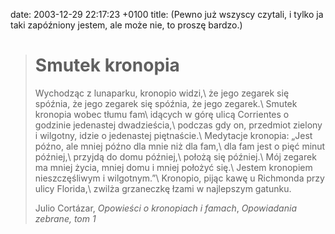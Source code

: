 date: 2003-12-29 22:17:23 +0100
title: (Pewno już wszyscy czytali, i tylko ja taki zapóźniony jestem, ale może nie, to proszę bardzo.)

> Smutek kronopia
> ===============
>
> Wychodząc z lunaparku, kronopio widzi,\\
> że jego zegarek się spóźnia, że jego zegarek się spóźnia, że jego zegarek.\\
> Smutek kronopia wobec tłumu fam\\
> idących w górę ulicą Corrientes o godzinie jedenastej dwadzieścia,\\
> podczas gdy on, przedmiot zielony i wilgotny, idzie o jedenastej piętnaście.\\
> Medytacje kronopia: „Jest późno, ale mniej późno dla mnie niż dla fam,\\
> dla fam jest o pięć minut później,\\
> przyjdą do domu później,\\
> położą się później.\\
> Mój zegarek ma mniej życia, mniej domu i mniej położyć się.\\
> Jestem kronopiem nieszczęśliwym i wilgotnym.”\\
> Kronopio, pijąc kawę u Richmonda przy ulicy Florida,\\
> zwilża grzaneczkę łzami w najlepszym gatunku.
>
> Julio Cortázar, <cite>Opowieści o kronopiach i famach</cite>, <cite>Opowiadania zebrane, tom 1</cite>
